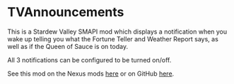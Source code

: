 TVAnnouncements
==============
This is a Stardew Valley SMAPI mod which displays a notification when you wake up telling you what the Fortune Teller and Weather Report says, as well as if the Queen of Sauce is on today.

All 3 notifications can be configured to be turned on/off.

See this mod on the Nexus mods [here](https://www.nexusmods.com/stardewvalley/mods/3649) or on GitHub [here](https://github.com/Zyin055/TVAnnouncements/).
